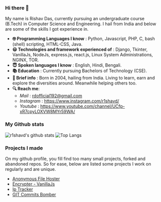 ### Hi there 👋

My name is Rishav Das, currently pursuing an undergraduate course (B.Tech) in Computer Science and Engineering. I hail from India and below are some of the skills I got experience in.

* __🤓 Programming Languages I know__ : Python, Javascript, PHP, C, bash (shell) scripting, HTML-CSS, Java.
* __😃 Technologies and framework experienced of__ : Django, Tkinter, VanillaJs, NodeJs, express.js, react.js, Linux System Administrations, NGINX, TOR.
* __😇 Spoken languages I know__ : English, Hindi, Bengali.
* __📚 Education__ : Currently pursuing Bachelors of Technology (CSE).
* __📃 Brief info__ : Born in 2004, hailing from India. Living to learn, earn and explore the diversities around. Meanwhile helping others too.
* __🔍 Reach me__:
  * _Mail_ : rdofficial192@gmail.com
  * _Instagram_ : https://www.instagram.com/r1shavd/
  * _Youtube_ : https://www.youtube.com/channel/UCfp-xR7cpyLOXVW8MYr59WA/

### My Github stats

![r1shavd's github stats](https://github-readme-streak-stats.herokuapp.com/?user=r1shavd&theme=chartreuse-dark&hide_border=True)
![Top Langs](https://github-readme-stats.vercel.app/api/top-langs/?username=r1shavd&theme=gotham)

### Projects I made

On my github profile, you fill find too many small projects, forked and abandoned repos. So for ease, below are listed some projects I work on regularly and are unique.
* [Anonymous File Hoster](https://github.com/r1shavd/NodeJsAnonHtmlHoster/)
* [Encrypter - VanillaJs](https://github.com/r1shavd/VanillaJsEncrypter/)
* [Ip Tracker](https://github.com/r1shavd/ip-tracker-py/)
* [GIT Commits Bomber](https://github.com/r1shavd/git-commits-bomber/)
